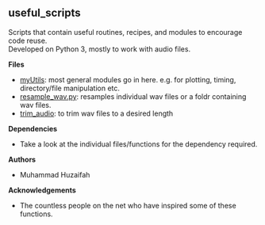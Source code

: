## useful_scripts

Scripts that contain useful routines, recipes, and modules to encourage code reuse.  
Developed on Python 3, mostly to work with audio files. 

**Files**  
* [myUtils](https://github.com/muhdhuz/useful_scripts/blob/master/myUtils.py): most general modules go in here. e.g. for plotting, timing, directory/file manipulation etc.
* [resample_wav.py](https://github.com/muhdhuz/useful_scripts/blob/master/resample_wav.py): resamples individual wav files or a foldr containing wav files. 
* [trim_audio](https://github.com/muhdhuz/useful_scripts/blob/master/trim_audio.py): to trim wav files to a desired length

**Dependencies**  
* Take a look at the individual files/functions for the dependency required.
  
**Authors**  
* Muhammad Huzaifah 

**Acknowledgements**  
* The countless people on the net who have inspired some of these functions.  






